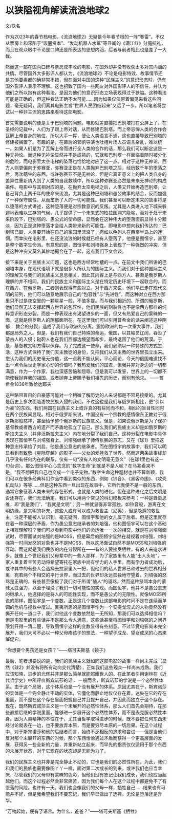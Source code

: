 # 以狭隘视角解读流浪地球2
文/佚名

作为2023年的春节档电影，《流浪地球2》无疑是今年春节档的一阵“春雷”。不仅从票房上和深陷于“饭圈资本”、“发动机器人水军”等丑闻的《满江红》分庭抗礼，而且在观众眼中不论是口碑还是所表达的思想内涵，后者与前者相比也是差了一大截。

然而这一部在国内口碑与票房双丰收的电影，在国外却并没有收获太多对其内涵的共情。尽管国外大多影评人都认为，《流浪地球2》不论是电影特效、故事情节还是其他要素都的确非常不错，但在面对中国的这种“民族主义”的意识形态时，仍有国外影评人表示不理解。这也招致了国内一些网友对外国影评人的不信任，并认为他们之所以抱有这种看法，是因为他们的意识形态立场表现得过于狭隘。这种看法可能是正确的，但这种看法正确不太可能……因为如果仅仅带着偏见来看这些问题，毫无疑问，我们离其电影主旨“世界人民团结起来”又远了一步。所以笔者将尝试以一种非主流的思路来看待这部电影。

首先需要说明的便是关于巴别塔的问题。电影就差直接把巴别塔打在公屏上了。在圣经的记载中，人们为了跟上帝对话，从而修建巴别塔。而上帝忌惮人类的合作会瓦解上帝自身的地位，所以大手一挥，便让人类语言不通，这也直接导致巴别塔的修建被搁置了。有趣的是，在幕后的郭帆导演也吐槽片场人员语言杂乱，难以统一。如果人们是为了瓦解上帝而进行全人类的合作的话，那么我们可以断定这是一种无神论。而这种无神论显然并不是成熟的，它就和巴别塔一样面临着随时被分化的危险，而电影里太空电梯的坠落也恰恰地对应了这一点。相对于这种无神论，西方人则更偏向于弥赛亚，弥赛亚正是在人类抛弃巴别塔之后，经历数千年的堕落之后，再次萌生的东西。或许弥赛亚不是无神论，但是它真正意义上的把人类自身的差异性重新纳入到了人类的自我救赎中，所以这种弥赛亚必然是未来无神论的构成条件。电影中与其相对应的是，在抛弃太空电梯之后，人类又开始再造巴别塔，让自己背负上两千年的使命来流浪，尤其是这种巴别塔和愚公故事的结合，反而加强了一种保守属性，从而垄断了人的一切可能性。我们甚至可以断定未来的故事将是以堕落的方式讲述，这种堕落便是对宗教意识的反叛。尤其是人类进入地下城来躲避地表难以生存的气候，几乎提供了一个未来式的柏拉图洞穴隐喻，而对于处于未来阶段下，巴别塔的、愚公式的使命感，显然会在这种伟大的堕落面前显得十分黯淡，因为正是这种堕落才会给人类带来新的可能性，即电影中想向我们传达的：巴别塔已毁，人类要开始在自己的家园里流浪了，宛如以色列人在西奈半岛上的迷惘。而幸庆在电影里，在还没流浪的时候就已经有人堕落了，他便是图恒宇，甚至是整个数字生命派。有意思的是，图恒宇和刘培强身上表现了一种强烈的冲突，但是这种冲突又莫名其妙地撮合在了一起，这点我们下文会谈。

接下来是关于民族主义问题，这也是西方经常吐槽的一点。在前文中我们所讲的巴别塔本身，在现代语境下就是很多人所认为的国际主义。而我们对于这种国际主义的理解又与我们的民族主义息息相关，因此其内容上是与西方人、甚至是俄罗斯人理解的并不相同。我们的民族主义和国际主义是在特定历史环境下一起联合的。而在西方、在俄罗斯，二者则表现得有些对立。对于西方来说，他们早已走在现代文明的前列，他们可以随意地展示自己的“包容性”与“先进性”，而这种对立在西方那里只不过是夜空里的一颗星星一般，不值多提。而与我们相近的、所谓的俄罗斯，他们显然无法支撑起西方世界的包容性，他们民族的割裂性也不是像西方那样的纯粹意识形态分裂，而是一种表现出有渴望进步的一面，但又有热爱自己的蒙昧的一面，这就是俄罗斯人的阴郁面所在。在这里我们可以引用普希金的话来阐述这种阴郁：
教会的分裂，造成了我们与欧洲的分离。震惊欧洲的每一次重大事件，我们都是局外之人。但是，我们有我们自己特殊的命运，俄国，以其幅员辽阔，吞没了蒙古人的入侵；鞑靼人也在我们西部边境望而却步，最终退回了他们的荒漠。于是，基督教文明方得以保存。为了完成这一使命，我们必须以一种特殊的方式生活，这种方式保持了我们天主教徒的身份，又把我们从天主教的世界里孤立出来。您认为我们的历史毫无价值，这一点我不能认同，平心而论，今天的俄国难道找不出一点令后世史学家心动的价值吗？我热爱我们的国君，但我并非对身边的一切都满意，作为一个作家，我也深感苦恼和屈辱。但是我可以发誓，世界上的一切都不能使我抛弃我的祖国，或者抛弃上帝赐予我们祖先的历史，而别有他求。
——普希金1836年致恰达耶夫

这种略带盲目的自豪感可能对一个稍微了解历史的人来说都是不容易接受的。尤其是历史上多次面临游牧民族入侵的我们，不过这也是我们与俄罗斯相比，更“引以为豪”的东西。我们两国在民族主义上或许真的有些同而不和，相似的盲目性同时在两个民族间显现。相对于俄罗斯来说，中国没有一个宗教的感情像东正教对于俄罗斯那般慈祥，甚至给予整个俄罗斯的民族意义。但是，如果说俄罗斯是为了保护基督教或者西方的遗产而矛盾地孤立了自己，那么我们的民族主义却是如俄罗斯的斯拉夫主义（并非泛斯拉夫主义）内在地分裂了我们自己。这种分裂在电影中具体表现在图恒宇与刘培强身上。刘培强继承了师傅张鹏的意志，又在《球1》里把这种意志传承给了刘启，他是愚公意志的继承者。而在图恒宇的故事中，我们可以明显看到有致敬《星际穿越》的影子——父女的爱拯救了世界。然而这两条故事线却几乎没有任何内在的联系，仅有一句“没有人的文明毫无意义”（在球1里也有这一句台词）。那么图恒宇心心念念的“数字生命”到底是不是人呢？在马兆看来不是，“我不想把我自己也变成一个电子宠物。”数字生命这种题材也并不算新颖，我们可以在很多经典科幻作品中看到类似的东西，例如《铃音》、《黑客帝国》、《攻壳机动队》等等……但是这种东西一旦出现在故事中，它所代表便不是一般的东西，通常它象征着人类未来的存在形式，也就是人类的进化。但在这种进化之后文明是否还存在，我们无法确定。我们可以用两个常见的科幻模板来参考：一种是蜂巢思维，即“我是我们”、“我就是文明”；另一种就显得非常孤独，如铃音般，游离在文明边缘，是文明的补充，这些人或许可以成为救世主（尼奥），但是隐遁的救世主，注定不能被人认识到。毫无疑问，图恒宇和他的女儿属于后者。但是这里就存在着一种深层的矛盾，作为愚公意志继承者的刘培强，他和图恒宇可以在这个基础上相互理解吗？我们可以看到电影中他们的命运唯一一次的相交，就是在刘培强面试时，尽管面试刘培强的是MOSS，但是幕后的图恒宇显然在凝视着刘培强，刘培强第一时间发怒的对象也并不是MOSS，所以这场面试自然不是MOSS和刘培强的互动。而这就是我们民族的内在分裂所在——有的人要接受牺牲，有的人来追求进步。就像上个世纪我们父母辈中的一些人那样，为了家族里有人能“出人头地”，一家人重复着辛苦劳动将希望寄托在家族中尚有学力的人手里，而有学力者成功后，或许其中的有些人会选择去拉家里人一把，但他们的私人世界已和过去的世界相分离，宛若两个不相交的平行世界，而过去的世界却永远孤独地守望着。刘培强的怒骂是正确的，有些甚至像极了我们对于所谓“殖人”的谩骂，然而这种怒骂本身的蒙昧太过强力，以至于埋没了我们一切可能性的实现。而图恒宇，他并不是愚公意志的继承人，他选择的是将人的可能性实现，而不是愚公式的无限性。就像MOSS所说的那样，图恒宇是一个变数。正是这几个变数让这部电影的时间不是在连续而单调的危机与拯救中度过。匪夷所思的是图恒宇作为一个安提戈涅式的人物竟然没有撕开任何一道口子，我们对他这个变数依然是一无所知，那我们可以选择相信吗？但是电影里的有些话并不是那么令人满意，这些话甚至将图恒宇和刘培强的之间界限划开得一清二楚，导致图恒宇这样的变数显得有些刻意。不过毕竟电影尚未完全展开，我们大可不必以一种父母疼孩子的想法，一种望子成龙、望女成凤的心态来催促它。

“你想要个男孩还是女孩？”——塔可夫斯基《镜子》

最后，笔者想要说的是，我们的民族主义就如同这部电影的故事一样尚未完成（显然《球2》并没有将所有动向交代清楚），正如我们这些观众一样尚未成熟。我们应该知晓，进步的光辉并非是那么简单就能照耀世人的。在此笔者引用谢林在《近代哲学史》中所评价斯宾诺莎的话：
一般而言，斯宾诺莎的学说是一个必然性体系。由于这个局限，这个体系也是一个没有展开的体系。原因尤其在于，斯宾诺莎的实体是一个完全静止不动的实体，它僵化而静止地仅仅存在着，迷失在它的存在里面，而不是在这个存在里面把握自己并且提升自己，并因此而独立于这个存在。现在，既然斯宾诺莎主义是一个未展开的必然性体系，那么人们首先会期待，在那些直接后继的学说里面，能够进一步展开这个必然性体系，而不是去克服必然性本身。因为人类精神的本性在于，尤其当哲学取得进步的时候，既不要把任何东西未经讨论就丢在一边，也不要放弃本原，而是要穷尽本原的一切后果。在这个过程中，对于斯宾诺莎和他的后继者而言，始终不乏相反的追求和尝试——但是当他们反对那个未展开的东西的时候，那个东西恰恰通过矛盾而获得一个更高层面的发展，获得另一些全新的力量，并重新站立起来，而早先的指责仅仅适用于那个东西的未展开状态，对于它现在的状态却是无能为力了。

我们的民族主义也并非是完全静止不动的，它也是我们的必然性所在。为此，我们和我们的民族也需要像图丫丫一样，面对第二次成长的到来。或许我们也应当幸庆，尽管我们的父母带有蒙昧的色彩，但他们没有忘记让我们成长，我们也应当超越他们。而这个过程必然会非常痛苦，因为我们每个人在这个过程中都避免不了有堕落的风险。也许有一天，我们也会像我们的父母一样，牺牲自己……结果也有可能并不好，但是我希望我们不要忘记，我们早已做出了选择，无论是堕落还是升华。

“万物起始，便有了语言。为什么，爸爸？”——塔可夫斯基《牺牲》
